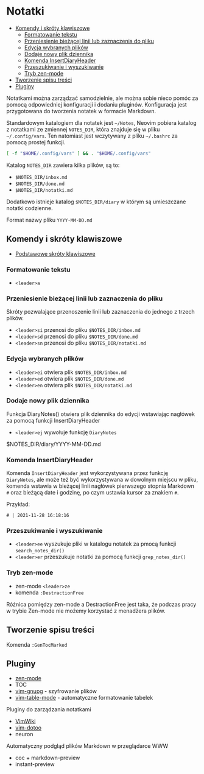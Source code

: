 # Notatki

<!-- vim-markdown-toc Marked -->

* [Komendy i skróty klawiszowe](#komendy-i-skróty-klawiszowe)
    * [Formatowanie tekstu](#formatowanie-tekstu)
    * [Przeniesienie bieżącej linii lub zaznaczenia do pliku](#przeniesienie-bieżącej-linii-lub-zaznaczenia-do-pliku)
    * [Edycja wybranych plików](#edycja-wybranych-plików)
    * [Dodaje nowy plik dziennika](#dodaje-nowy-plik-dziennika)
    * [Komenda InsertDiaryHeader](#komenda-insertdiaryheader)
    * [Przeszukiwanie i wyszukiwanie](#przeszukiwanie-i-wyszukiwanie)
    * [Tryb zen-mode](#tryb-zen-mode)
* [Tworzenie spisu treści](#tworzenie-spisu-treści)
* [Pluginy](#pluginy)

<!-- vim-markdown-toc -->

Notatkami można zarządzać samodzielnie, ale można sobie nieco pomóc za pomocą odpowiedniej
konfiguracji i dodaniu pluginów. Konfiguracja jest przygotowana do tworzenia notatek w formacie
Markdown.

Standardowym katalogiem dla notatek jest `~/Notes`, Neovim pobiera katalog z notatkami ze zmiennej
`NOTES_DIR`, która znajduje się w pliku `~/.config/vars`. Ten natomiast jest wczytywany z pliku
`~/.bashrc` za pomocą prostej funkcji.

```bash
[ -f "$HOME/.config/vars" ] && . "$HOME/.config/vars"
```

Katalog `NOTES_DIR` zawiera kilka plików, są to:

- `$NOTES_DIR/inbox.md`
- `$NOTES_DIR/done.md`
- `$NOTES_DIR/notatki.md`

Dodatkowo istnieje katalog `$NOTES_DIR/diary` w którym są umieszczane notatki codzienne.

Format nazwy pliku `YYYY-MM-DD.md`

## Komendy i skróty klawiszowe

- [Podstawowe skróty klawiszowe](Skróty.md)

### Formatowanie tekstu

- `<leader>a`

### Przeniesienie bieżącej linii lub zaznaczenia do pliku

Skróty pozwalające przenoszenie linii lub zaznaczenia do jednego z trzech plików.

- `<leader>si` przenosi do pliku `$NOTES_DIR/inbox.md`
- `<leader>sd` przenosi do pliku `$NOTES_DIR/done.md`
- `<leader>sn` przenosi do pliku `$NOTES_DIR/notatki.md`

### Edycja wybranych plików

- `<leader>ei` otwiera plik `$NOTES_DIR/inbox.md`
- `<leader>ed` otwiera plik `$NOTES_DIR/done.md`
- `<leader>en` otwiera plik `$NOTES_DIR/notatki.md`

### Dodaje nowy plik dziennika

Funkcja DiaryNotes() otwiera plik dziennika do edycji wstawiając nagłówek za pomocą funkcji
InsertDiaryHeader

- `<leader>ej` wywołuje funkcję `DiaryNotes`

$NOTES_DIR/diary/YYYY-MM-DD.md

### Komenda InsertDiaryHeader

Komenda `InsertDiaryHeader` jest wykorzystywana przez funkcję `DiaryNotes`, ale może też być
wykorzystywana w dowolnym miejscu w pliku, komenda wstawia w bieżącej linii nagłówek pierwszego
stopnia Markdown `#` oraz bieżącą date i godzinę, po czym ustawia kursor za znakiem `#`.

Przykład:

```
# | 2021-11-28 16:18:16
```

### Przeszukiwanie i wyszukiwanie

- `<leader>ee` wyszukuje pliki w katalogu notatek za pmocą funkcji `search_notes_dir()`
- `<leader>er` przeszukuje notatki za pomocą funkcji `grep_notes_dir()`

### Tryb zen-mode

- zen-mode `<leader>ze`
- komenda `:DestractionFree`

Różnica pomiędzy zen-mode a DestractionFree jest taka, że podczas pracy w trybie Zen-mode nie możemy
korzystać z menadżera plików.

## Tworzenie spisu treści

Komenda `:GenTocMarked`

## Pluginy

- [zen-mode](Pluginy/zen-mode.md)
- TOC
- [vim-gnupg](Pluginy/vim-gnupg.md) - szyfrowanie plików
- [vim-table-mode](Pluginy/vim-table-mode.md) - automatyczne formatowanie tabelek

Pluginy do zarządzania notatkami

- [VimWiki](Pluginy/vimwiki.md)
- [vim-dotoo](Pluginy/vim-dotoo.md)
- neuron

Automatyczny podgląd plików Markdown w przeglądarce WWW

- coc + markdown-preview
- instant-preview
